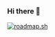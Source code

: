 ### Hi there 👋

[![roadmap.sh](https://roadmap.sh/card/wide/64e478b1b128dce3cb61e217?variant=dark)](https://roadmap.sh)

<!--
**Marc-Vialatte/Marc-Vialatte** is a ✨ _special_ ✨ repository because its `README.md` (this file) appears on your GitHub profile.

Here are some ideas to get you started:

- 🔭 I’m currently working on ...
- 🌱 I’m currently learning ...
- 👯 I’m looking to collaborate on ...
- 🤔 I’m looking for help with ...
- 💬 Ask me about ...
- 📫 How to reach me: ...
- 😄 Pronouns: ...
- ⚡ Fun fact: ...
-->
